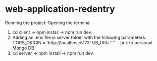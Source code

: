 # web-application-redentry
Running the project:
Opening the terminal
1. cd client -> npm install -> npm run dev.
2. Adding an .env file in server folder with the following parameters:
CORS_ORIGIN = 'http://localhost:5173'
DB_URI=" " - Link to personal Mongo DB
3. cd server -> npm install -> npm run dev.
